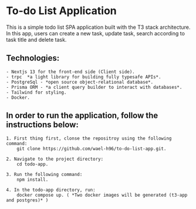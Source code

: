 # To-do List Application

This is a simple todo list SPA application built with the T3 stack architecture.
In this app, users can create a new task, update task, search according to task title and delete task.

## Technologies:

    - Nextjs 13 for the front-end side (Client side).
    - trpc  *a light library for building fully typesafe APIs*.
    - PostgreSql - *open source object-relational database*.
    - Prisma ORM - *a client query builder to interact with databases*.
    - Tailwind for styling.
    - Docker.

## In order to run the application, follow the instructions below:

    1. First thing first, clonse the repositroy using the following command:
        git clone https://github.com/wael-h96/to-do-list-app.git.

    2. Navigate to the project directory:
        cd todo-app.

    3. Run the following command:
        npm install.

    4. In the todo-app directory, run:
        docker compose up. ( *Two docker images will be generated (t3-app and postgres)* )